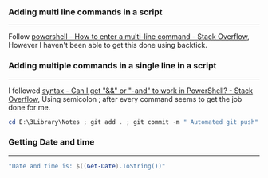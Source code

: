 
### Adding multi line commands in a script
---
Follow [powershell - How to enter a multi-line command - Stack Overflow](https://stackoverflow.com/questions/3235850/how-to-enter-a-multi-line-command), However I haven't been able to get this done using backtick.


### Adding multiple commands in a single line in a script
---
I followed [syntax - Can I get "&&" or "-and" to work in PowerShell? - Stack Overflow](https://stackoverflow.com/questions/563600/can-i-get-or-and-to-work-in-powershell), Using semicolon ; after every command seems to get the job done for me.

```powershell
cd E:\3Library\Notes ; git add . ; git commit -m " Automated git push" ; git push -u origin main
```

### Getting Date and time
---
```powershell
"Date and time is: $((Get-Date).ToString())"
```
